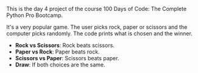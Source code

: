 This is the day 4 project of the course 100 Days of Code: The Complete Python Pro Bootcamp.

It's a very popular game. The user picks rock, paper or scissors and the computer picks randomly. 
The code prints what is chosen and the winner.

   - **Rock vs Scissors**: Rock beats scissors.
   - **Paper vs Rock**: Paper beats rock.
   - **Scissors vs Paper**: Scissors beats paper.
   - **Draw**: If both choices are the same.




